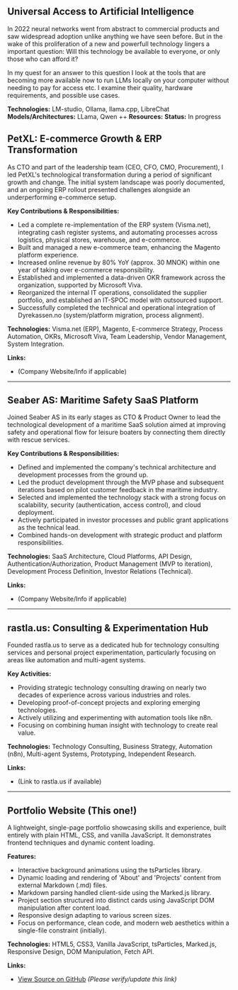 ## Universal Access to Artificial Intelligence

In 2022 neural networks went from abstract to commercial products and saw widespread adoption unlike anything we have seen before. But in the wake of this proliferation of a new and powerfull technology lingers a important question: Will this technology be available to everyone, or only those who can afford it?

In my quest for an answer to this question I look at the tools that are becoming more available now to run LLMs locally on your computer without needing to pay for access etc. I examine their quality, hardware requirements, and possible use cases.

**Technologies:** LM-studio, Ollama, llama.cpp, LibreChat
**Models/Architectures:** LLama, Qwen ++
**Resources:** 
**Status:** In progress

## PetXL: E-commerce Growth & ERP Transformation

As CTO and part of the leadership team (CEO, CFO, CMO, Procurement), I led PetXL's technological transformation during a period of significant growth and change. The initial system landscape was poorly documented, and an ongoing ERP rollout presented challenges alongside an underperforming e-commerce setup.

**Key Contributions & Responsibilities:**
*   Led a complete re-implementation of the ERP system (Visma.net), integrating cash register systems, and automating processes across logistics, physical stores, warehouse, and e-commerce.
*   Built and managed a new e-commerce team, enhancing the Magento platform experience.
*   Increased online revenue by 80% YoY (approx. 30 MNOK) within one year of taking over e-commerce responsibility.
*   Established and implemented a data-driven OKR framework across the organization, supported by Microsoft Viva.
*   Reorganized the internal IT operations, consolidated the supplier portfolio, and established an IT-SPOC model with outsourced support.
*   Successfully completed the technical and operational integration of Dyrekassen.no (system/platform migration, process alignment).

**Technologies:** Visma.net (ERP), Magento, E-commerce Strategy, Process Automation, OKRs, Microsoft Viva, Team Leadership, Vendor Management, System Integration.

**Links:**
*   (Company Website/Info if applicable)

---

## Seaber AS: Maritime Safety SaaS Platform

Joined Seaber AS in its early stages as CTO & Product Owner to lead the technological development of a maritime SaaS solution aimed at improving safety and operational flow for leisure boaters by connecting them directly with rescue services.

**Key Contributions & Responsibilities:**
*   Defined and implemented the company's technical architecture and development processes from the ground up.
*   Led the product development through the MVP phase and subsequent iterations based on pilot customer feedback in the maritime industry.
*   Selected and implemented the technology stack with a strong focus on scalability, security (authentication, access control), and cloud deployment.
*   Actively participated in investor processes and public grant applications as the technical lead.
*   Combined hands-on development with strategic product and platform responsibilities.

**Technologies:** SaaS Architecture, Cloud Platforms, API Design, Authentication/Authorization, Product Management (MVP to iteration), Development Process Definition, Investor Relations (Technical).

**Links:**
*   (Company Website/Info if applicable)

---

## rastla.us: Consulting & Experimentation Hub

Founded rastla.us to serve as a dedicated hub for technology consulting services and personal project experimentation, particularly focusing on areas like automation and multi-agent systems.

**Key Activities:**
*   Providing strategic technology consulting drawing on nearly two decades of experience across various industries and roles.
*   Developing proof-of-concept projects and exploring emerging technologies.
*   Actively utilizing and experimenting with automation tools like n8n.
*   Focusing on combining human insight with technology to create real value.

**Technologies:** Technology Consulting, Business Strategy, Automation (n8n), Multi-agent Systems, Prototyping, Independent Research.

**Links:**
*   (Link to rastla.us if available)

---

## Portfolio Website (This one!)

A lightweight, single-page portfolio showcasing skills and experience, built entirely with plain HTML, CSS, and vanilla JavaScript. It demonstrates frontend techniques and dynamic content loading.

**Features:**
*   Interactive background animations using the tsParticles library.
*   Dynamic loading and rendering of 'About' and 'Projects' content from external Markdown (.md) files.
*   Markdown parsing handled client-side using the Marked.js library.
*   Project section structured into distinct cards using JavaScript DOM manipulation after content load.
*   Responsive design adapting to various screen sizes.
*   Focus on performance, clean code, and modern web aesthetics within a single-file constraint (initially).

**Technologies:** HTML5, CSS3, Vanilla JavaScript, tsParticles, Marked.js, Responsive Design, DOM Manipulation, Fetch API.

**Links:**
*   [View Source on GitHub](https://github.com/hassanzouhar/portfolio-v1)  *(Please verify/update this link)*